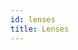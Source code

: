 ```yaml
---
id: lenses
title: Lenses
---
```


<!--
Great! You just learnt about creating positions in a search space.
But you might be asking yourself "How can we modify our set positions to explore the search space?"
And this is exactly what we intend to learn in the coming chapter.
Well, partly.
This chapter is going to focus on `Lenses`, which are super awesome getters, setters and more!
CILib makes use of the two optics from the [`monocle`][Monocle-link] library.

- [`Lens`][lens-link]
- [`Prism`][prism-link]

I deeply encourage you to check out [`monocle`][Monocle-link] if you are not familiar with any of the concepts I just mentioned.
The use of these optics is beneficial as they allow us to create a new *mutated* instance while still preserving the original.
Or they may shed light on an instance by *zooming* in and getting/returning data.

<div class="callout callout-danger">

Lenses provide an API that is first and foremost, composition and lawful.
This means that the various optics are well behaved and rules exist that
govern their usage. Furthermore, different optics may be composed together
to create new optics that are the combination of the original optics. This
is obviously only possible if the provided types correctly line up.

Building on the usage of optics in general, we use a mechanism known as
"classy lens" in Haskell. This mechanism prevents invalid usage, by letting
the compiler fail based on the types being used. In the case of ``Entity``,
the compiler would look up instances, using its implicit resolution rules,
to obtain evidence for a typeclass with a given set of types, at compile time.

This provides an additional level of surety, that the data being passed to
a function that requires evidence in order to extract some other piece of
information for a given type. The scala compiler provides the evidence
through the use of its implicit lookup mechanics.

</div>

Now that you understand the motivation for `Lenses` we can start to look at what CILib offers us.
If you are still a bit unclear about optics then hopefully the following sections will clear that up as we go through some examples.
Just one last thing.
You might have picked up that [Gary][link-gary] made reference to something called `Entity`.
Fear not as this will be explained more in detail soon in this chapter and the next chapter, which is all about `Entity`.


## Immutable data

To understand a bit more of the motivation behind lenses here is an excerpt from the [CILib docs][cilib-docs].

<div class="callout callout-danger">

Immutable data is fantastic because it allows anyone to read the contents
of the data and provides the security that the data will not change. In some
cases, however, we would like to "change" some data value. Using immutable
data means that we cannot change the value within a structure, instead we
need to create an updated view of the data with the changes applied. This
updated view creates new data, where the old data is still present and
unchanged. It's recommended that the reader become familiar with
persistent data structures and how they operate. Due to how persistent
data structures update, by only changing the smallest number of references,
the needed speed and efficiency is achieved.

Scala tries to help with respect to immutable data, by providing a convenience
method on all `case class`es called `copy`. In situations where there is a
nesting of case classes, potentially several levels, the updating of a value
on the lower levels results in a bubbling-up process whereby each previous
layer needs to update the reference to the new data in the lower layer.
Although this is not difficult to do, the result is very verbose and
extremely cumbersome for the user. It would be nice if this "zooming"
update process was abstracted behind a data structure that would hide and
automate the tedious process.

</div>


## Mem

`Mem` is a data type that represents a particle's memory.
It contains only two pieces information, both which are valuable.
This information being:

- A particle's best `Position`
- A particle's velocity in the form of a `Position`

The `Mem` class is represented with the following definition/constructor:

- `Mem[A](b: Position[A], v: Position[A])`

`Mem` ins't a complex data type at all but it is very important to CILib.
We will now see why.

## A Quick Look at Entity

An instance of `Entity` represents a particle with in a search space.
It has the following constructor:

- `Entity[S,A](state: S, pos: Position[A])`

The `state` member value represents the state of a particle.
This in our case is `Mem`, but it would also be possible for you to define your own state if you choose to.
And `pos` a `Position` type to represent the particle's current position.

Now, if you are familiar with the optics laws form [`monocle`][Monocle-link] you might have already picked up on how `Entities` and `Lenses` relate.
Since `Entity` is a product of other classes we would want to be able to *zoom* in on those data types.
For example, if we wanted to get a particle's best position we would have to *zoom* in on its `Mem` value.
This is where `Lenses` come in.

It also might be beneficial to view `Entity` as a collection of information for a particle. It contains a particle's:

- Best position
- Velocity
- Current position

## Classy Lenses

<div class="callout callout-danger">

Based on the normally accepted usage of "classy lenses", the type classes
that expose the lenses are generally prefixed with `Has`.

</div>

So CILib has some classes that expose the lense for us to use.
The reason for this is so that we can define our own functions with the lense.
These *classy lenses* are passed as implicit parameters.
We may make muse of:

- HasMemory
- HasVelocity

The following code is used to create an `Entity` which we will use to explore the class lenses.
Take note of the evaluated `Entity` and its contents.

```scala :invisible
import cilib._
import spire.implicits.{eu => _, _}
import spire.math._
```
```scala :silent

val interval = Interval(-5.12,5.12)^3

val particle = Position.createPosition(interval).map(p => Entity(Mem(p, p.zeroed), p))

val rng = RNG.init(12)
```
```scala
particle.eval(rng)
```

### HasMemory

`HasMemory` contains a `Lens` method that is exposed for use.
By importing CILib we are including the implicits that are defined `HasMemory`.
This allows us to use it in a function were given an `Entity` we may retrieve its best `Position`.

```scala :silent
def foo[S](x: Entity[S,Double])(implicit mem: HasMemory[S,Double]) = mem._memory.get(x.state)
```
```scala
particle.map(p => foo(p)).eval(rng)
```
`_memory` is the `Lens` we are using.

### HasVelocity

`HasVelocity` is works the exact same as `HasMemory`.
The only difference is that it returns the velocity of an `Entity's` state.

```scala :silent
def foo[S](x: Entity[S,Double])(implicit mem: HasVelocity[S,Double]) = mem._velocity.get(x.state)
```
```scala
particle.map(p => foo(p)).eval(rng)
```

### HasCharge and HasPBestStagnation

**Todo**

### Conclusion

Hopefully the `HasMemory` and `HasVelocity` examples cleared up any confusion you may have had about optics.
We created an `Entity`, called `particle`, and we saw its contents when we evaluated it.
We then used a `Lens` to retrieve a part of the contents.
We could have even used set, or any other method defined in the `Lens` type, to return a new modified result.


## Lenses Object

CILib offers a `Lense` object that contains a few optics that we can readily use.
These optics are not just for `Entities` but also some CILib types we have seen before (yaaay!)
With these optics, we are condensing some of the functions we created earlier in to a single line while at the same time adding more functionality (double yaaay!)

All optics within the `Lense` object are prefixed with an underscore to signify that they are indeed an optic.

```scala
_state[S,A]

_position[S,A]

//_vector[A:scalaz.Equal]

_solutionPrism[A]: Prism[Position[A],Solution[A]]

_objectiveLens[A]: Lens[Solution[A],Objective[A]]

_singleObjective[A]: Prism[Objective[A],Single[A]]

_multiObjective[A]: Prism[Objective[A],Multi[A]]

_singleFit[A]: Lens[Single[A],Fit]

_singleFitness[A]: Optional[Position[A], Fit]

_feasible: Prism[Fit,Double]
```

### _state

Will provide a `Lens` that we may use to *zoom* in on the state of an `Entity`.

```scala :invisible
import cilib.{Lenses, _}
import spire.implicits.{eu => _, _}

import spire.math._
```
```scala :silent
val rng = RNG.init(12)
val interval = Interval(-5.12,5.12)^3
val particle = Position.createPosition(interval).map(p => Entity(Mem(p, p.zeroed), p))
```
```scala
val p = particle.eval(rng)
Lenses._state.get(p)
```

### _position

Will provide a `Lens` that we may use to *zoom* in on the position of an `Entity`.

```scala
Lenses._position.get(p)
```

### _vector

Returns the actual position within a `Position` instance.
As of now you have to declare the type being used in the lense.

```scala :silent
val x = cilib.Point[Int](NonEmptyList(2, 4), NonEmptyList(Interval(-5.12, 5.12)))
```
```scala
Lenses._vector[Int].get(x)
```

This lense will not work for `Doubles`.

### _solutionPrism

Will provide a `Prism`.
If the `Position` is a `Solution` is will be returned in `Some`.
Else it's a `Point` and `None` will be returned.

```scala :silent
val rng = RNG.init(12)
val interval = Interval(-5.12,5.12)^3
val e = Eval.unconstrained[NonEmptyList,Double](_.map(x => x * x).suml).eval
val pos = Position.eval(e, Position.createPosition(interval).eval(rng)).eval(rng)
```
```scala
val solution = Lenses._solutionPrism.getOption(pos).get
```

### _objectiveLens

Provides a `Lens` that *zooms* in on the `Objective` of a `Solution`

```scala :silent
val rng = RNG.init(12)
val interval = Interval(-5.12,5.12)^3
val e = Eval.unconstrained[NonEmptyList,Double](_.map(x => x * x).suml).eval
val pos = Position.eval(e, Position.createPosition(interval).eval(rng)).eval(rng)
val solution = Lenses._solutionPrism.getOption(pos).get
```
```scala
val objective = Lenses._objectiveLens.get(solution)
```

### _singleObjective

Provides a `Prism`.
If the `Object` is a `Single` is will be returned in `Some`.
Else it's a `Multi` and `None` will be returned.

```scala :silent
val rng = RNG.init(12)
val interval = Interval(-5.12,5.12)^3
val e = Eval.unconstrained[NonEmptyList,Double](_.map(x => x * x).suml).eval
val pos = Position.eval(e, Position.createPosition(interval).eval(rng)).eval(rng)
val solution = Lenses._solutionPrism.getOption(pos).get
val objective = Lenses._objectiveLens.get(solution)
```
```scala
val single = Lenses._singleObjective.getOption(objective).get
```

### _multiObjective

Works like `_singleObjective` but in favour of the `Multi` type.


### _singleFit

Provides a `Lens` that *zooms* in on the `Fit` of a `Objective`

```scala :silent
val rng = RNG.init(12)
val interval = Interval(-5.12,5.12)^3
val e = Eval.unconstrained[NonEmptyList,Double](_.map(x => x * x).suml).eval
val pos = Position.eval(e, Position.createPosition(interval).eval(rng)).eval(rng)
val solution = Lenses._solutionPrism.getOption(pos).get
val objective = Lenses._objectiveLens.get(solution)
val single = Lenses._singleObjective.getOption(objective).get
```
```scala
val fit = Lenses._singleFit.get(single)
```

### _singleFitness

Will provide a `Prism`.
If the `Position` is a `Solution` its fitness (`Fit`) will be returned in `Some`.
Else it's a `Point` and `None` will be returned.

```scala :silent
val rng = RNG.init(12)
val interval = Interval(-5.12,5.12)^3
val e = Eval.unconstrained[NonEmptyList,Double](_.map(x => x * x).suml).eval
val pos = Position.eval(e, Position.createPosition(interval).eval(rng)).eval(rng)
```
```scala
Lenses._singleFitness.getOption(pos)
```

### _feasible

Will provide a `Prism`.
If the `Fit` is a `Feasible` its fitness will be returned in `Some`.
Else it's a `Infeasible` and `None` will be returned.

```scala :silent
val rng = RNG.init(12)
val interval = Interval(-5.12,5.12)^3
val e = Eval.unconstrained[NonEmptyList,Double](_.map(x => x * x).suml).eval
val pos = Position.eval(e, Position.createPosition(interval).eval(rng)).eval(rng)
val solution = Lenses._solutionPrism.getOption(pos).get
val objective = Lenses._objectiveLens.get(solution)
val single = Lenses._singleObjective.getOption(objective).get
val fit = Lenses._singleFit.get(single)
```
```scala
Lenses._feasible.getOption(fit)
```


## Summary

How great are optics?
They provide us with an easy interface with extracting information.
But not only a for extracting (getting) we can also use other methods such as `set` or `modifyF` to return new instances.

Documentation for the optics types:

- [`Lens`][lens-link]
- [`Prism`][prism-link]

Moving forward, we can begin to see how optics will come in handy when we begin to explore a search space.
In the next chapter we will test our newly acquired skills as we begin to put everything together.

<div class="callout callout-info">
Optics in CILib use `Lens` and `Prism` that allow us *zoom* in on instances to retrieve information or create new instances.
</div>
-->
